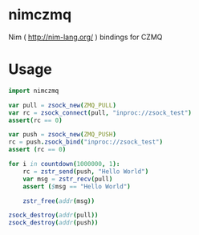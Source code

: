 # nimczmq
Nim ( http://nim-lang.org/ ) bindings for CZMQ

# Usage
```nim
import nimczmq

var pull = zsock_new(ZMQ_PULL)
var rc = zsock_connect(pull, "inproc://zsock_test")
assert(rc == 0)

var push = zsock_new(ZMQ_PUSH)
rc = push.zsock_bind("inproc://zsock_test")
assert (rc == 0)

for i in countdown(1000000, 1):
    rc = zstr_send(push, "Hello World")
    var msg = zstr_recv(pull)
    assert ($msg == "Hello World")

    zstr_free(addr(msg))

zsock_destroy(addr(pull))
zsock_destroy(addr(push))
```
